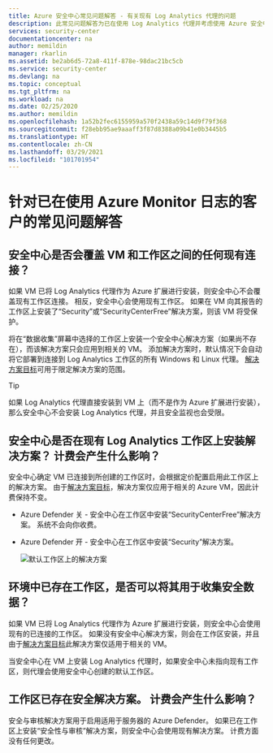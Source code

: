 ```yaml
---
title: Azure 安全中心常见问题解答 - 有关现有 Log Analytics 代理的问题
description: 此常见问题解答为已在使用 Log Analytics 代理并考虑使用 Azure 安全中心（一种可帮助你预防、检测和响应威胁的产品）的客户解答问题。
services: security-center
documentationcenter: na
author: memildin
manager: rkarlin
ms.assetid: be2ab6d5-72a8-411f-878e-98dac21bc5cb
ms.service: security-center
ms.devlang: na
ms.topic: conceptual
ms.tgt_pltfrm: na
ms.workload: na
ms.date: 02/25/2020
ms.author: memildin
ms.openlocfilehash: 1a52b2fec6155959a570f2438a59c14d9f79f368
ms.sourcegitcommit: f28ebb95ae9aaaff3f87d8388a09b41e0b3445b5
ms.translationtype: HT
ms.contentlocale: zh-CN
ms.lasthandoff: 03/29/2021
ms.locfileid: "101701954"
---
```

# <a name="faq-for-customers-already-using-azure-monitor-logs"></a>针对已在使用 Azure Monitor 日志的客户的常见问题解答<a name="existingloganalyticscust"></a>

## <a name="does-security-center-override-any-existing-connections-between-vms-and-workspaces"></a>安全中心是否会覆盖 VM 和工作区之间的任何现有连接？

如果 VM 已将 Log Analytics 代理作为 Azure 扩展进行安装，则安全中心不会覆盖现有工作区连接。 相反，安全中心会使用现有工作区。 如果在 VM 向其报告的工作区上安装了“Security”或“SecurityCenterFree”解决方案，则该 VM 将受保护。 

将在“数据收集”屏幕中选择的工作区上安装一个安全中心解决方案（如果尚不存在），而该解决方案只会应用到相关的 VM。 添加解决方案时，默认情况下会自动将它部署到连接到 Log Analytics 工作区的所有 Windows 和 Linux 代理。 [解决方案目标](../azure-monitor/insights/solution-targeting.md)可用于限定解决方案的范围。

> [!TIP]
> 如果 Log Analytics 代理直接安装到 VM 上（而不是作为 Azure 扩展进行安装），那么安全中心不会安装 Log Analytics 代理，并且安全监视也会受限。

## <a name="does-security-center-install-solutions-on-my-existing-log-analytics-workspaces-what-are-the-billing-implications"></a>安全中心是否在现有 Log Analytics 工作区上安装解决方案？ 计费会产生什么影响？
安全中心确定 VM 已连接到所创建的工作区时，会根据定价配置启用此工作区上的解决方案。 由于[解决方案目标](../azure-monitor/insights/solution-targeting.md)，解决方案仅应用于相关的 Azure VM，因此计费保持不变。

- Azure Defender 关 - 安全中心在工作区中安装“SecurityCenterFree”解决方案。 系统不会向你收费。
- Azure Defender 开 - 安全中心在工作区中安装“Security”解决方案。

   ![默认工作区上的解决方案](./media/security-center-platform-migration-faq/solutions.png)

## <a name="i-already-have-workspaces-in-my-environment-can-i-use-them-to-collect-security-data"></a>环境中已存在工作区，是否可以将其用于收集安全数据？
如果 VM 已将 Log Analytics 代理作为 Azure 扩展进行安装，则安全中心会使用现有的已连接的工作区。 如果没有安全中心解决方案，则会在工作区安装，并且由于[解决方案目标](../azure-monitor/insights/solution-targeting.md)此解决方案仅适用于相关的 VM。

当安全中心在 VM 上安装 Log Analytics 代理时，如果安全中心未指向现有工作区，则代理会使用安全中心创建的默认工作区。

## <a name="i-already-have-security-solution-on-my-workspaces-what-are-the-billing-implications"></a>工作区已存在安全解决方案。 计费会产生什么影响？
安全与审核解决方案用于启用适用于服务器的 Azure Defender。 如果已在工作区上安装“安全性与审核”解决方案，则安全中心会使用现有解决方案。 计费方面没有任何更改。